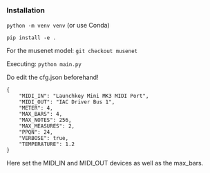 ### Installation

```python -m venv venv``` (or use Conda)

```pip install -e .```

For the musenet model:
```git checkout musenet```

Executing:
```python main.py```

Do edit the cfg.json beforehand!
```
{
    "MIDI_IN": "Launchkey Mini MK3 MIDI Port",
    "MIDI_OUT": "IAC Driver Bus 1",
    "METER": 4,
    "MAX_BARS": 4,
    "MAX_NOTES": 256,
    "MAX_MEASURES": 2,
    "PPQN": 24,
    "VERBOSE": true,
    "TEMPERATURE": 1.2
}
```

Here set the MIDI_IN and MIDI_OUT devices as well as the max_bars.
